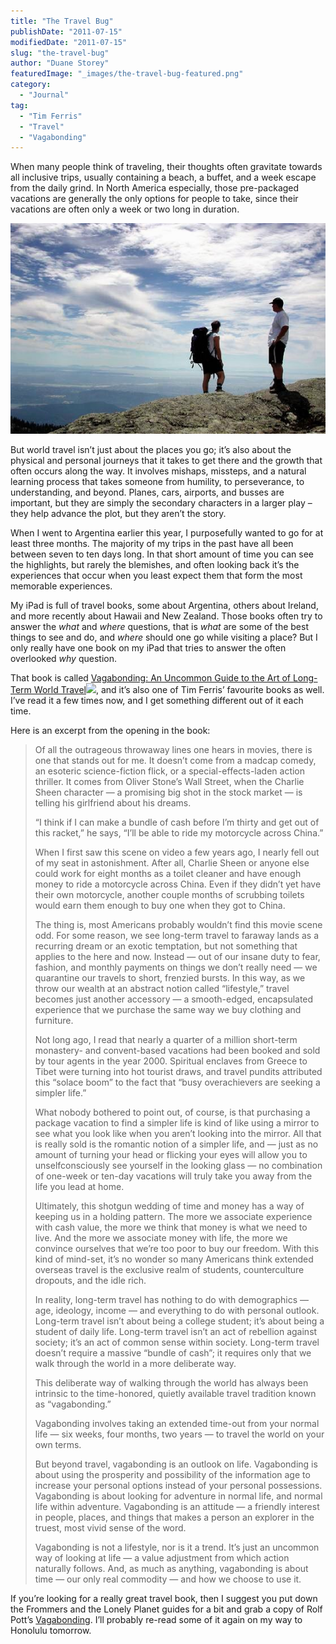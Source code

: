 ```yaml
---
title: "The Travel Bug"
publishDate: "2011-07-15"
modifiedDate: "2011-07-15"
slug: "the-travel-bug"
author: "Duane Storey"
featuredImage: "_images/the-travel-bug-featured.png"
category:
  - "Journal"
tag:
  - "Tim Ferris"
  - "Travel"
  - "Vagabonding"
---
```


When many people think of traveling, their thoughts often gravitate towards all inclusive trips, usually containing a beach, a buffet, and a week escape from the daily grind. In North America especially, those pre-packaged vacations are generally the only options for people to take, since their vacations are often only a week or two long in duration.

[![](_images/the-travel-bug-1.png "Vagabonding")](http://themigratorynerd.com/2011/the-travel-bug/screen-shot-2011-07-15-at-10-15-02-am/)

But world travel isn’t just about the places you go; it’s also about the physical and personal journeys that it takes to get there and the growth that often occurs along the way. It involves mishaps, missteps, and a natural learning process that takes someone from humility, to perseverance, to understanding, and beyond. Planes, cars, airports, and busses are important, but they are simply the secondary characters in a larger play – they help advance the plot, but they aren’t the story.

When I went to Argentina earlier this year, I purposefully wanted to go for at least three months. The majority of my trips in the past have all been between seven to ten days long. In that short amount of time you can see the highlights, but rarely the blemishes, and often looking back it’s the experiences that occur when you least expect them that form the most memorable experiences.

My iPad is full of travel books, some about Argentina, others about Ireland, and more recently about Hawaii and New Zealand. Those books often try to answer the *what* and *where* questions, that is *what* are some of the best things to see and do, and *where* should one go while visiting a place? But I only really have one book on my iPad that tries to answer the often overlooked *why* question.

That book is called [Vagabonding: An Uncommon Guide to the Art of Long-Term World Travel](http://www.amazon.com/gp/product/0812992180/ref=as_li_qf_sp_asin_tl?ie=UTF8&tag=migratorynerd-20&linkCode=as2&camp=217145&creative=399369&creativeASIN=0812992180)![](_images/http://www.assoc-amazon.com/e/ir?t=migratorynerd-20&l=as2&o=1&a=0812992180&camp=217145&creative=399369), and it’s also one of Tim Ferris’ favourite books as well. I’ve read it a few times now, and I get something different out of it each time.

Here is an excerpt from the opening in the book:

> Of all the outrageous throwaway lines one hears in movies, there is one that stands out for me. It doesn’t come from a madcap comedy, an esoteric science-fiction flick, or a special-effects-laden action thriller. It comes from Oliver Stone’s Wall Street, when the Charlie Sheen character — a promising big shot in the stock market — is telling his girlfriend about his dreams.
> 
> “I think if I can make a bundle of cash before I’m thirty and get out of this racket,” he says, “I’ll be able to ride my motorcycle across China.”
> 
> When I first saw this scene on video a few years ago, I nearly fell out of my seat in astonishment. After all, Charlie Sheen or anyone else could work for eight months as a toilet cleaner and have enough money to ride a motorcycle across China. Even if they didn’t yet have their own motorcycle, another couple months of scrubbing toilets would earn them enough to buy one when they got to China.
> 
> The thing is, most Americans probably wouldn’t find this movie scene odd. For some reason, we see long-term travel to faraway lands as a recurring dream or an exotic temptation, but not something that applies to the here and now. Instead — out of our insane duty to fear, fashion, and monthly payments on things we don’t really need — we quarantine our travels to short, frenzied bursts. In this way, as we throw our wealth at an abstract notion called “lifestyle,” travel becomes just another accessory — a smooth-edged, encapsulated experience that we purchase the same way we buy clothing and furniture.
> 
> Not long ago, I read that nearly a quarter of a million short-term monastery- and convent-based vacations had been booked and sold by tour agents in the year 2000. Spiritual enclaves from Greece to Tibet were turning into hot tourist draws, and travel pundits attributed this “solace boom” to the fact that “busy overachievers are seeking a simpler life.”
> 
> What nobody bothered to point out, of course, is that purchasing a package vacation to find a simpler life is kind of like using a mirror to see what you look like when you aren’t looking into the mirror. All that is really sold is the romantic notion of a simpler life, and — just as no amount of turning your head or flicking your eyes will allow you to unselfconsciously see yourself in the looking glass — no combination of one-week or ten-day vacations will truly take you away from the life you lead at home.
> 
> Ultimately, this shotgun wedding of time and money has a way of keeping us in a holding pattern. The more we associate experience with cash value, the more we think that money is what we need to live. And the more we associate money with life, the more we convince ourselves that we’re too poor to buy our freedom. With this kind of mind-set, it’s no wonder so many Americans think extended overseas travel is the exclusive realm of students, counterculture dropouts, and the idle rich.
> 
> In reality, long-term travel has nothing to do with demographics — age, ideology, income — and everything to do with personal outlook. Long-term travel isn’t about being a college student; it’s about being a student of daily life. Long-term travel isn’t an act of rebellion against society; it’s an act of common sense within society. Long-term travel doesn’t require a massive “bundle of cash”; it requires only that we walk through the world in a more deliberate way.
> 
> This deliberate way of walking through the world has always been intrinsic to the time-honored, quietly available travel tradition known as “vagabonding.”
> 
> Vagabonding involves taking an extended time-out from your normal life — six weeks, four months, two years — to travel the world on your own terms.
> 
> But beyond travel, vagabonding is an outlook on life. Vagabonding is about using the prosperity and possibility of the information age to increase your personal options instead of your personal possessions. Vagabonding is about looking for adventure in normal life, and normal life within adventure. Vagabonding is an attitude — a friendly interest in people, places, and things that makes a person an explorer in the truest, most vivid sense of the word.
> 
> Vagabonding is not a lifestyle, nor is it a trend. It’s just an uncommon way of looking at life — a value adjustment from which action naturally follows. And, as much as anything, vagabonding is about time — our only real commodity — and how we choose to use it.

If you’re looking for a really great travel book, then I suggest you put down the Frommers and the Lonely Planet guides for a bit and grab a copy of Rolf Pott’s [Vagabonding](http://amzn.to/oLZ2wg). I’ll probably re-read some of it again on my way to Honolulu tomorrow.